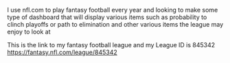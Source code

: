 I use nfl.com to play fantasy football every year and looking to make some type of dashboard that will display various items such as probability to clinch playoffs or path to elimination and other various items the league may enjoy to look at

This is the link to my fantasy football league and my League ID is 845342
https://fantasy.nfl.com/league/845342
